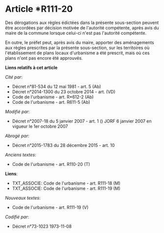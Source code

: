 # Article *R111-20

Des dérogations aux règles édictées dans la présente sous-section peuvent être accordées par décision motivée de l'autorité
compétente, après avis du maire de la commune lorsque celui-ci n'est pas l'autorité compétente.

En outre, le préfet peut, après avis du maire, apporter des aménagements aux règles prescrites par la présente sous-section,
sur les territoires où l'établissement de plans locaux d'urbanisme a été prescrit, mais où ces plans n'ont pas encore été
approuvés.

**Liens relatifs à cet article**

_Cité par_:

  - Décret n°81-534 du 12 mai 1981 - art. 5 (Ab)
  - Décret n°2014-1300 du 23 octobre 2014 - art. (VD)
  - Code de l'urbanisme - art. R*612-2 (Ab)
  - Code de l'urbanisme - art. R611-5 (Ab)

_Modifié par_:

  - Décret n°2007-18 du 5 janvier 2007 - art. 1 () JORF 6 janvier 2007 en vigueur le 1er octobre 2007

_Abrogé par_:

  - Décret n°2015-1783 du 28 décembre 2015 - art. 10

_Anciens textes_:

  - Code de l'urbanisme - art. R110-20 (T)

**Liens**:

  - TXT_ASSOCIE: Code de l'urbanisme - art. R111-18 (M)
  - TXT_ASSOCIE: Code de l'urbanisme - art. R111-19 (M)

_Nouveaux textes_:

  - Code de l'urbanisme - art. R111-19 (V)

_Codifié par_:

  - Décret n°73-1023 1973-11-08
